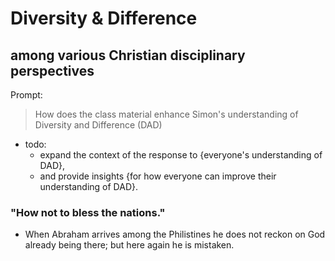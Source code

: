 
# Diversity & Difference
## among various Christian disciplinary perspectives

Prompt:
> How does the class material enhance Simon's understanding of Diversity and Difference (DAD)
* todo:
  * expand the context of the response to {everyone's understanding of DAD},
  * and provide insights {for how everyone can improve their understanding of DAD}.

### "How not to bless the nations."
* When Abraham arrives among the Philistines he does not reckon on God already being there; but here again he is mistaken.

